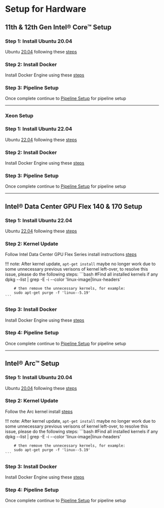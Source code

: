 # Setup for Hardware

## 11th & 12th Gen Intel® Core™ Setup

### Step 1: Install Ubuntu 20.04

Ubuntu [20.04](https://releases.ubuntu.com/focal/) following these [steps](https://ubuntu.com/tutorials/install-ubuntu-desktop#1-overview)

### Step 2: Install Docker

Install Docker Engine using these [steps](https://docs.docker.com/engine/install/ubuntu/)

### Step 3: Pipeline Setup

Once complete continue to [Pipeline Setup](./pipelinesetup.md) for pipeline setup

---

### Xeon Setup

### Step 1: Install Ubuntu 22.04

Ubuntu [22.04](https://releases.ubuntu.com/22.04/) following these [steps](https://ubuntu.com/tutorials/install-ubuntu-desktop#1-overview)

### Step 2: Install Docker

Install Docker Engine using these [steps](https://docs.docker.com/engine/install/ubuntu/)

### Step 3: Pipeline Setup

Once complete continue to [Pipeline Setup](./pipelinesetup.md) for pipeline setup

---

## Intel® Data Center GPU Flex 140 & 170 Setup

### Step 1: Install Ubuntu 22.04

Ubuntu [22.04](https://releases.ubuntu.com/22.04/) following these [steps](https://ubuntu.com/tutorials/install-ubuntu-desktop#1-overview)

### Step 2: Kernel Update

Follow Intel Data Center GPU Flex Series install instructions [steps](https://dgpu-docs.intel.com/installation-guides/ubuntu/ubuntu-jammy-dc.html)

!!! note:
    After kernel update, `apt-get install` maybe no longer work due to some unnecessary previous verisons of kernel left-over,
    to resolve this issue, please do the following steps:
    ```bash
        #Find all installed kernels if any
        dpkg --list | grep -E -i --color 'linux-image|linux-headers'

        # then remove the unnecessary kernels, for example:
        sudo apt-get purge -f 'linux--5.19'
    ```

### Step 3: Install Docker

Install Docker Engine using these [steps](https://docs.docker.com/engine/install/ubuntu/)

### Step 4: Pipeline Setup

Once complete continue to [Pipeline Setup](./pipelinesetup.md) for pipeline setup

---

## Intel® Arc™ Setup

### Step 1: Install Ubuntu 20.04

Ubuntu [20.04](https://releases.ubuntu.com/focal/) following these [steps](https://ubuntu.com/tutorials/install-ubuntu-desktop#1-overview)

### Step 2: Kernel Update

Follow the Arc kernel install [steps](https://dgpu-docs.intel.com/installation-guides/ubuntu/ubuntu-focal-arc.html)

!!! note:
    After kernel update, `apt-get install` maybe no longer work due to some unnecessary previous verisons of kernel left-over,
    to resolve this issue, please do the following steps:
    ```bash
        #Find all installed kernels if any
        dpkg --list | grep -E -i --color 'linux-image|linux-headers'

        # then remove the unnecessary kernels, for example:
        sudo apt-get purge -f 'linux--5.19'
    ```

### Step 3: Install Docker

Install Docker Engine using these [steps](https://docs.docker.com/engine/install/ubuntu/)

### Step 4: Pipeline Setup

Once complete continue to [Pipeline Setup](./pipelinesetup.md) for pipeline setup
